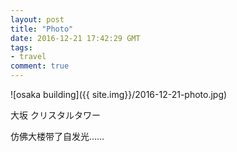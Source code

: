 ```yaml
---
layout: post
title: "Photo"
date: 2016-12-21 17:42:29 GMT
tags:
- travel
comment: true
---
```


![osaka building]({{ site.img}}/2016-12-21-photo.jpg)

大坂 クリスタルタワー

仿佛大楼带了自发光……
